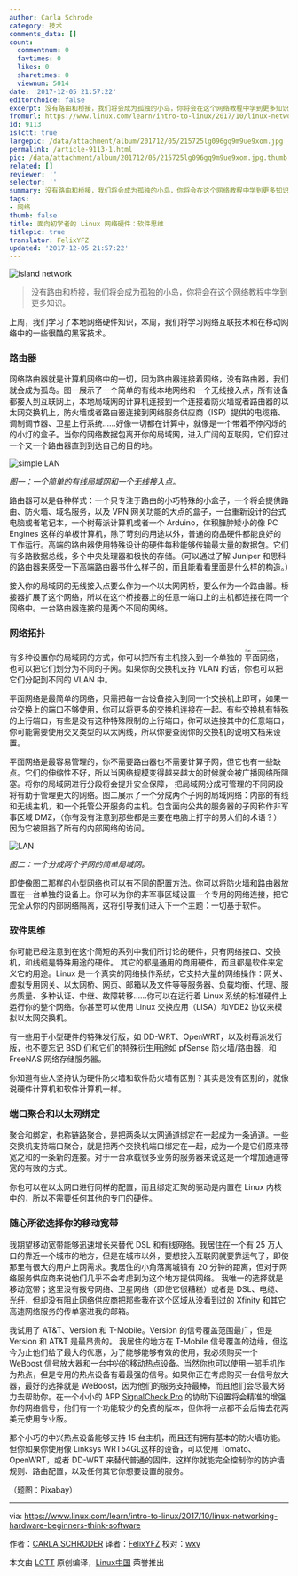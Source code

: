 ```yaml
---
author: Carla Schrode
category: 技术
comments_data: []
count:
  commentnum: 0
  favtimes: 0
  likes: 0
  sharetimes: 0
  viewnum: 5014
date: '2017-12-05 21:57:22'
editorchoice: false
excerpt: 没有路由和桥接，我们将会成为孤独的小岛，你将会在这个网络教程中学到更多知识。
fromurl: https://www.linux.com/learn/intro-to-linux/2017/10/linux-networking-hardware-beginners-think-software
id: 9113
islctt: true
largepic: /data/attachment/album/201712/05/215725lg096gq9m9ue9xom.jpg
permalink: /article-9113-1.html
pic: /data/attachment/album/201712/05/215725lg096gq9m9ue9xom.jpg.thumb.jpg
related: []
reviewer: ''
selector: ''
summary: 没有路由和桥接，我们将会成为孤独的小岛，你将会在这个网络教程中学到更多知识。
tags:
- 网络
thumb: false
title: 面向初学者的 Linux 网络硬件：软件思维
titlepic: true
translator: FelixYFZ
updated: '2017-12-05 21:57:22'
---
```


![island network](/data/attachment/album/201712/05/215725lg096gq9m9ue9xom.jpg "island network")



> 
> 没有路由和桥接，我们将会成为孤独的小岛，你将会在这个网络教程中学到更多知识。
> 
> 
> 


上周，我们学习了本地网络硬件知识，本周，我们将学习网络互联技术和在移动网络中的一些很酷的黑客技术。


### 路由器


网络路由器就是计算机网络中的一切，因为路由器连接着网络，没有路由器，我们就会成为孤岛。图一展示了一个简单的有线本地网络和一个无线接入点，所有设备都接入到互联网上，本地局域网的计算机连接到一个连接着防火墙或者路由器的以太网交换机上，防火墙或者路由器连接到网络服务供应商（ISP）提供的电缆箱、调制调节器、卫星上行系统……好像一切都在计算中，就像是一个带着不停闪烁的的小灯的盒子。当你的网络数据包离开你的局域网，进入广阔的互联网，它们穿过一个又一个路由器直到到达自己的目的地。


![simple LAN](/data/attachment/album/201712/05/215727gsmsh510hws94ezw.png "simple LAN")


*图一：一个简单的有线局域网和一个无线接入点。*


路由器可以是各种样式：一个只专注于路由的小巧特殊的小盒子，一个将会提供路由、防火墙、域名服务，以及 VPN 网关功能的大点的盒子，一台重新设计的台式电脑或者笔记本，一个树莓派计算机或者一个 Arduino，体积臃肿矮小的像 PC Engines 这样的单板计算机，除了苛刻的用途以外，普通的商品硬件都能良好的工作运行。高端的路由器使用特殊设计的硬件每秒能够传输最大量的数据包。它们有多路数据总线，多个中央处理器和极快的存储。（可以通过了解 Juniper 和思科的路由器来感受一下高端路由器书什么样子的，而且能看看里面是什么样的构造。）


接入你的局域网的无线接入点要么作为一个以太网网桥，要么作为一个路由器。桥接器扩展了这个网络，所以在这个桥接器上的任意一端口上的主机都连接在同一个网络中。一台路由器连接的是两个不同的网络。


### 网络拓扑


有多种设置你的局域网的方式，你可以把所有主机接入到一个单独的<ruby> 平面网络 <rt>  flat network </rt></ruby>，也可以把它们划分为不同的子网。如果你的交换机支持 VLAN 的话，你也可以把它们分配到不同的 VLAN 中。


平面网络是最简单的网络，只需把每一台设备接入到同一个交换机上即可，如果一台交换上的端口不够使用，你可以将更多的交换机连接在一起。有些交换机有特殊的上行端口，有些是没有这种特殊限制的上行端口，你可以连接其中的任意端口，你可能需要使用交叉类型的以太网线，所以你要查阅你的交换机的说明文档来设置。


平面网络是最容易管理的，你不需要路由器也不需要计算子网，但它也有一些缺点。它们的伸缩性不好，所以当网络规模变得越来越大的时候就会被广播网络所阻塞。将你的局域网进行分段将会提升安全保障， 把局域网分成可管理的不同网段将有助于管理更大的网络。图二展示了一个分成两个子网的局域网络：内部的有线和无线主机，和一个托管公开服务的主机。包含面向公共的服务器的子网称作非军事区域 DMZ，（你有没有注意到那些都是主要在电脑上打字的男人们的术语？）因为它被阻挡了所有的内部网络的访问。


![LAN](/data/attachment/album/201712/05/215729daq5yvetxqsxq5zb.png "LAN")


*图二：一个分成两个子网的简单局域网。*


即使像图二那样的小型网络也可以有不同的配置方法。你可以将防火墙和路由器放置在一台单独的设备上。你可以为你的非军事区域设置一个专用的网络连接，把它完全从你的内部网络隔离，这将引导我们进入下一个主题：一切基于软件。


### 软件思维


你可能已经注意到在这个简短的系列中我们所讨论的硬件，只有网络接口、交换机，和线缆是特殊用途的硬件。 其它的都是通用的商用硬件，而且都是软件来定义它的用途。Linux 是一个真实的网络操作系统，它支持大量的网络操作：网关、虚拟专用网关、以太网桥、网页、邮箱以及文件等等服务器、负载均衡、代理、服务质量、多种认证、中继、故障转移……你可以在运行着 Linux 系统的标准硬件上运行你的整个网络。你甚至可以使用 Linux 交换应用（LISA）和VDE2 协议来模拟以太网交换机。


有一些用于小型硬件的特殊发行版，如 DD-WRT、OpenWRT，以及树莓派发行版，也不要忘记 BSD 们和它们的特殊衍生用途如 pfSense 防火墙/路由器，和 FreeNAS 网络存储服务器。


你知道有些人坚持认为硬件防火墙和软件防火墙有区别？其实是没有区别的，就像说硬件计算机和软件计算机一样。


### 端口聚合和以太网绑定


聚合和绑定，也称链路聚合，是把两条以太网通道绑定在一起成为一条通道。一些交换机支持端口聚合，就是把两个交换机端口绑定在一起，成为一个是它们原来带宽之和的一条新的连接。对于一台承载很多业务的服务器来说这是一个增加通道带宽的有效的方式。


你也可以在以太网口进行同样的配置，而且绑定汇聚的驱动是内置在 Linux 内核中的，所以不需要任何其他的专门的硬件。


### 随心所欲选择你的移动宽带


我期望移动宽带能够迅速增长来替代 DSL 和有线网络。我居住在一个有 25 万人口的靠近一个城市的地方，但是在城市以外，要想接入互联网就要靠运气了，即使那里有很大的用户上网需求。我居住的小角落离城镇有 20 分钟的距离，但对于网络服务供应商来说他们几乎不会考虑到为这个地方提供网络。 我唯一的选择就是移动宽带；这里没有拨号网络、卫星网络（即使它很糟糕）或者是 DSL、电缆、光纤，但却没有阻止网络供应商把那些我在这个区域从没看到过的 Xfinity 和其它高速网络服务的传单塞进我的邮箱。


我试用了 AT&T、Version 和 T-Mobile。Version 的信号覆盖范围最广，但是 Version 和 AT&T 是最昂贵的。 我居住的地方在 T-Mobile 信号覆盖的边缘，但迄今为止他们给了最大的优惠，为了能够能够有效的使用，我必须购买一个 WeBoost 信号放大器和一台中兴的移动热点设备。当然你也可以使用一部手机作为热点，但是专用的热点设备有着最强的信号。如果你正在考虑购买一台信号放大器，最好的选择就是 WeBoost，因为他们的服务支持最棒，而且他们会尽最大努力去帮助你。在一个小小的 APP [SignalCheck Pro](http://www.bluelinepc.com/signalcheck/) 的协助下设置将会精准的增强你的网络信号，他们有一个功能较少的免费的版本，但你将一点都不会后悔去花两美元使用专业版。


那个小巧的中兴热点设备能够支持 15 台主机，而且还有拥有基本的防火墙功能。 但你如果你使用像 Linksys WRT54GL这样的设备，可以使用 Tomato、OpenWRT，或者 DD-WRT 来替代普通的固件，这样你就能完全控制你的防护墙规则、路由配置，以及任何其它你想要设置的服务。


（题图：Pixabay）




---


via: <https://www.linux.com/learn/intro-to-linux/2017/10/linux-networking-hardware-beginners-think-software>


作者：[CARLA SCHRODER](https://www.linux.com/users/cschroder) 译者：[FelixYFZ](https://github.com/FelixYFZ) 校对：[wxy](https://github.com/wxy)


本文由 [LCTT](https://github.com/LCTT/TranslateProject) 原创编译，[Linux中国](https://linux.cn/) 荣誉推出